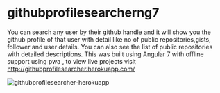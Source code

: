 # githubprofilesearcherng7
You can search any user by their github handle and it will show you the github profile of that user with detail like no of public repositories,gists, follower and user details. You can also see the list of public repositories with detailed descriptions.
This was built using Angular 7 with offline support using pwa , to view live projects visit http://githubprofilesearcher.herokuapp.com/

![githubprofilesearcher-herokuapp](https://user-images.githubusercontent.com/20945837/58378399-a45c6100-7fb0-11e9-9e50-11b094fcca8f.png)
